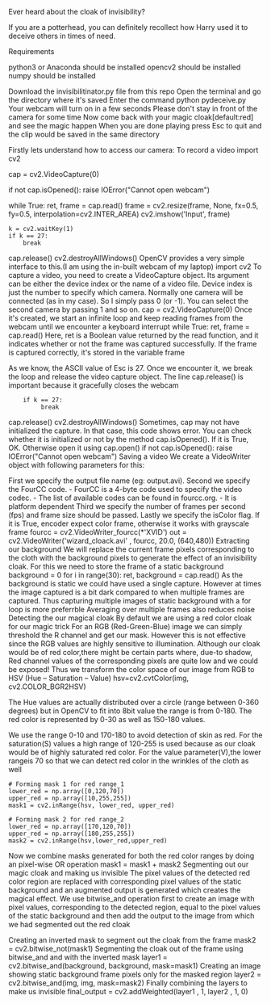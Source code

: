 Ever heard about the cloak of invisibility? 

If you are a potterhead, you can definitely recollect how Harry used it to deceive others in times of need.


Requirements

python3 or Anaconda should be installed
opencv2 should be installed
numpy should be installed

Download the invisibilitinator.py file from this repo
Open the terminal and go the directory where it's saved
Enter the command python pydeceive.py
Your webcam will turn on in a few seconds
Please don't stay in front of the camera for some time
Now come back with your magic cloak[default:red] and see the magic happen
When you are done playing press Esc to quit and the clip would be saved in the same directory

Firstly lets understand how to access our camera:
To record a video
import cv2

cap = cv2.VideoCapture(0)

if not cap.isOpened():
    raise IOError("Cannot open webcam")

while True:
    ret, frame = cap.read()
    frame = cv2.resize(frame, None, fx=0.5, fy=0.5, interpolation=cv2.INTER_AREA)
    cv2.imshow('Input', frame)

    k = cv2.waitKey(1)
    if k == 27:
        break

cap.release()
cv2.destroyAllWindows()
OpenCV provides a very simple interface to this.(I am using the in-built webcam of my laptop)
import cv2
To capture a video, you need to create a VideoCapture object. Its argument can be either the device index or the name of a video file. Device index is just the number to specify which camera. Normally one camera will be connected (as in my case). So I simply pass 0 (or -1). You can select the second camera by passing 1 and so on.
cap = cv2.VideoCapture(0)
Once it's created, we start an infinite loop and keep reading frames from the webcam until we encounter a keyboard interrupt
while True:
    ret, frame = cap.read()
Here, ret is a Boolean value returned by the read function, and it indicates whether or not the frame was captured successfully. If the frame is captured correctly, it's stored in the variable frame

As we know, the ASCII value of Esc is 27. Once we encounter it, we break the loop and release the video capture object. The line cap.release() is important because it gracefully closes the webcam

        if k == 27:
             break

cap.release()
cv2.destroyAllWindows()
Sometimes, cap may not have initialized the capture. In that case, this code shows error. You can check whether it is initialized or not by the method cap.isOpened(). If it is True, OK. Otherwise open it using cap.open()
if not cap.isOpened():
    raise IOError("Cannot open webcam")
Saving a video 
We create a VideoWriter object with following parameters for this:

First we specify the output file name (eg: output.avi).
Second we specify the FourCC code. - FourCC is a 4-byte code used to specify the video codec. - The list of available codes can be found in fourcc.org. - It is platform dependent
Third we specify the number of frames per second (fps) and frame size should be passed.
Lastly we specify the isColor flag. If it is True, encoder expect color frame, otherwise it works with grayscale frame
fourcc = cv2.VideoWriter_fourcc(*'XVID')
out = cv2.VideoWriter('wizard_cloack.avi' , fourcc, 20.0, (640,480))
Extracting our background 
We will replace the current frame pixels corresponding to the cloth with the background pixels to generate the effect of an invisibility cloak. For this we need to store the frame of a static background
background = 0
for i in range(30):
    ret, background = cap.read()
As the background is static we could have used a single capture.
However at times the image captured is a bit dark compared to when multiple frames are captured.
Thus capturing multiple images of static background with a for loop is more preferrble
Averaging over multiple frames also reduces noise
Detecting the our magical cloak 
By default we are using a red color cloak for our magic trick
For an RGB (Red-Green-Blue) image we can simply threshold the R channel and get our mask.
However this is not effective since the RGB values are highly sensitive to illumination.
Although our cloak would be of red color,there might be certain parts where, due-to shadow, Red channel values of the corresponding pixels are quite low and we could be exposed!
Thus we transform the color space of our image from RGB to HSV (Hue – Saturation – Value)
    hsv=cv2.cvtColor(img, cv2.COLOR_BGR2HSV)

The Hue values are actually distributed over a circle (range between 0-360 degrees) but in OpenCV to fit into 8bit value the range is from 0-180. The red color is represented by 0-30 as well as 150-180 values.

We use the range 0-10 and 170-180 to avoid detection of skin as red. For the saturation(S) values a high range of 120-255 is used because as our cloak would be of highly saturated red color. For the value parameter(V),the lower rangeis 70 so that we can detect red color in the wrinkles of the cloth as well

    
    # Forming mask 1 for red range_1
    lower_red = np.array([0,120,70])
    upper_red = np.array([10,255,255])
    mask1 = cv2.inRange(hsv, lower_red, upper_red)
 
    # Forming mask 2 for red range_2
    lower_red = np.array([170,120,70])
    upper_red = np.array([180,255,255])
    mask2 = cv2.inRange(hsv,lower_red,upper_red)
Now we combine masks generated for both the red color ranges by doing an pixel-wise OR operation
    mask1 = mask1 + mask2 
Segmenting out our magic cloak and making us invisible
The pixel values of the detected red color region are replaced with corresponding pixel values of the static background and an augmented output is generated which creates the magical effect. We use bitwise_and operation first to create an image with pixel values, corresponding to the detected region, equal to the pixel values of the static background and then add the output to the image from which we had segmented out the red cloak

Creating an inverted mask to segment out the cloak from the frame
    mask2 = cv2.bitwise_not(mask1)
Segmenting the cloak out of the frame using bitwise_and and with the inverted mask
   layer1 = cv2.bitwise_and(background, background, mask=mask1)
Creating an image showing static background frame pixels only for the masked region
  layer2 = cv2.bitwise_and(img, img, mask=mask2)
Finally combining the layers to make us invisible
final_output = cv2.addWeighted(layer1 , 1, layer2 , 1, 0)


